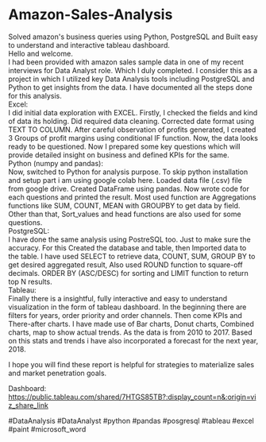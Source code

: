 # Amazon-Sales-Analysis
Solved amazon's business queries using Python, PostgreSQL and Built easy to understand and interactive tableau dashboard.\
Hello and welcome.\
I had been provided with amazon sales sample data in one of my recent interviews for Data Analyst role. Which I duly completed. I consider this as a project in which I utilized key Data Analysis tools including PostgreSQL and Python to get insights from the data. I have documented all the steps done for this analysis. \
Excel:\
I did initial data exploration with EXCEL. Firstly, I checked the fields and kind of data its holding. Did required data cleaning. Corrected date format using TEXT TO COLUMN. After careful observation of profits generated, I created 3 Groups of profit margins using conditional IF function. Now, the data looks ready to be questioned. Now I prepared some key questions which will provide detailed insight on business and defined KPIs for the same.\
Python (numpy and pandas):\
Now, switched to Python for analysis purpose. To skip python installation and setup part i am using google colab here. Loaded data file (.csv) file from google drive. Created DataFrame using pandas. Now wrote code for each questions and printed the result. Most used function are Aggregations functions like SUM, COUNT, MEAN with GROUPBY to get data by field. Other than that, Sort_values and head functions are also used for some questions.\
PostgreSQL:\
I have done the same analysis using PostreSQL too. Just to make sure the accuracy. For this Created the database and table, then Imported data to the table. I have used SELECT to retrieve data, COUNT, SUM, GROUP BY to get desired aggregated result, Also used ROUND function to square-off decimals. ORDER BY (ASC/DESC) for sorting and LIMIT function to return top N results.\
Tableau:\
Finally there is a insightful, fully interactive and easy to understand visualization in the form of tableau dashboard. In the beginning there are filters for years, order priority and order channels. Then come KPIs and There-after charts. I have made use of Bar charts, Donut charts, Combined charts, map to show actual trends. As the data is from 2010 to 2017. Based on this stats and trends i have also incorporated a forecast for the next year, 2018.

I hope you will find these report is helpful for strategies to materialize sales and market penetration goals.

Dashboard: https://public.tableau.com/shared/7HTGS85TB?:display_count=n&:origin=viz_share_link

#DataAnalysis #DataAnalyst #python #pandas #posgresql #tableau #excel #paint #microsoft_word

